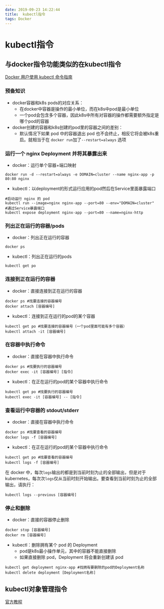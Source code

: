 ```yaml
---
date: 2019-09-23 14:22:44
title:  kubectl指令
tags: Docker
---
```

# kubectl指令

## 与docker指令功能类似的在kubectl指令

[Docker 用户使用 kubectl 命令指南](https://kubernetes.io/zh/docs/reference/kubectl/docker-cli-to-kubectl/)

### 预备知识

* docker容器和k8s pods的对应关系：
  * 在docker中容器是操作的最小单位，而在k8s中pod是最小单位
  * 一个pod会包含多个容器，因此k8s中所有对容器的操作都需要额外指定是哪个pod的容器
* docker创建的容器和k8s创建的pod里的容器之间的差别：
  * 默认情况下如果 pod 中的容器退出 pod 也不会终止，相反它将会被k8s重启。就相当于在 `docker run`加了`--restart=always` 选项

### 运行一个 nginx Deployment 并将其暴露出来

* docker：运行单个容器+端口映射

```shell
docker run -d --restart=always -e DOMAIN=cluster --name nginx-app -p 80:80 nginx
```

* kubectl：以deployment的形式运行应用的pod然后在Service里面暴露端口

```shell
#启动运行 nginx 的 pod
kubectl run --image=nginx nginx-app --port=80 --env="DOMAIN=cluster"
#通过Service暴露端口
kubectl expose deployment nginx-app --port=80 --name=nginx-http
```

### 列出正在运行的容器/pods

* docker：列出正在运行的容器

```shell
docker ps
```

* kubectl：列出正在运行的pods

```shell
kubectl get po
```

### 连接到正在运行的容器

* docker：直接连接到正在运行的容器

```shell
docker ps #找要连接的容器编号
docker attach [容器编号]
```

* kubectl：连接到正在运行的pod的某个容器

```shell
kubectl get po #找要连接的容器编号（一个pod里面可能有多个容器）
kubectl attach -it [容器编号]
```

### 在容器中执行命令

* docker：直接在容器中执行命令

```shell
docker ps #找要执行的容器编号
docker exec -it [容器编号] [指令]
```

* kubectl：在正在运行的pod的某个容器中执行命令

```shell
kubectl get po #找要执行的容器编号
kubectl exec -it [容器编号] -- [指令]
```

### 查看运行中容器的 stdout/stderr

* docker：直接在容器中执行命令

```shell
docker ps #找要查看的容器编号
docker logs -f [容器编号]
```

* kubectl：在正在运行的pod的某个容器中执行命令

```shell
kubectl get po #找要查看的容器编号
kubectl logs -f [容器编号]
```

在 docker 中，每次`logs`输出的都是到当前时刻为止的全部输出，但是对于 kubernetes，每次次`logs`仅从当前时刻开始输出。要查看到当前时刻为止的全部输出，请执行：

```shell
kubectl logs --previous [容器编号]
```

### 停止和删除

* docker：直接的容器停止删除

```shell
docker stop [容器编号]
docker rm [容器编号]
```

* kubectl：删除拥有某个 pod 的 Deployment
  * pod是k8s最小操作单元，其中的容器不能直接删除
  * 如果直接删除 pod，Deployment 将会重新创建该 pod

```shell
kubectl get deployment nginx-app #找拥有要删除的pod的Deployment名称
kubectl delete deployment [Deployment名称]
```

## kubectl对象管理指令

[官方教程](https://kubernetes.io/zh/docs/tutorials/object-management-kubectl/imperative-object-management-command/)
